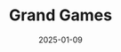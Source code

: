 ---  
layout: startup_page  
title: "Grand Games"  
id: "grand.gs"  
permalink: "/grandgamesgrand.gs01092025/"  
website: "https://grand.gs/"  
funding_round: "Series A"  
funding_amount: "$30M"  
investors: "Balderton, Bek Ventures, Laton Ventures, Mert Gür"  
about: "Grand Games is a Turkish mobile game publisher behind titles like Magic Sort and Car Match. They focus on building a unique team culture, empowering small teams to develop their own games, and leveraging AI to accelerate development. This approach, inspired by Supercell, has led to significant early success."  
markets: "Mobile Gaming, Casual Games, Mobile Apps, Online Games, Entertainment Software, Application Software"  
hq: "Istanbul, Turkey"  
founded_year: "2024"  
linkedin: "https://www.linkedin.com/company/grandgames/"  
twitter: ""  
instagram: ""  
facebook: "https://www.facebook.com/people/Grand-Games/61557676804430/"  
crunchbase: "https://www.crunchbase.com/organization/grand-games"  
pitchbook: "https://pitchbook.com/profiles/company/608600-80"  

date_display: "09-Jan-2025"  
date: "2025-01-09"

# SEO Optimization  
meta_title: "Grand Games - Series A Funding ($30M)"  
meta_description: "Grand Games, Grand Games is a Turkish mobile game publisher behind titles like Magic Sort and Car Match. They focus on building a unique team culture, empowering s..."  
meta_keywords: "Grand Games, Mobile Gaming, Casual Games, Mobile Apps, Online Games, Entertainment Software, Application Software, Series A funding"  
canonical_url: "https://startup.projectstartups.com/grandgamesgrand.gs01092025/"  
---